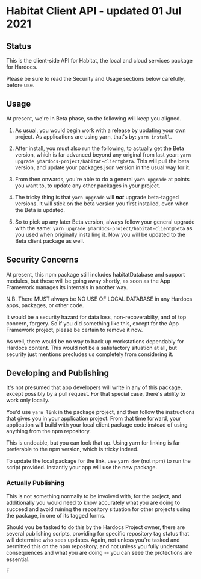 ---
---

# Habitat Client API - updated 01 Jul 2021

## Status

This is the client-side API for Habitat, the local and cloud services package for Hardocs. 

Please be sure to read the Security and Usage sections below carefully, before use.

## Usage

At present, we're in Beta phase, so the following will keep you aligned.

1. As usual, you would begin work with a release by updating your own project. As applications are using yarn, that's by: `yarn install`.


2. After install, you must also run the following, to actually get the Beta version, which is far advanced beyond any original from last year:  `yarn upgrade @hardocs-project/habitat-client@beta`. This will pull the beta version, and update your packages.json version in the usual way for it.


3. From then onwards, you're able to do a general `yarn upgrade` at points you want to, to update any other packages in your project.


4. The tricky thing is that `yarn upgrade` will ***not*** upgrade beta-tagged versions. It will stick on the beta version you first installed, even when the Beta is updated.


5. So to pick up any later Beta version, always follow your general upgrade with the same: `yarn upgrade @hardocs-project/habitat-client@beta` as you used when originally installing it. Now you will be updated to the Beta client package as well.

## Security Concerns

At present, this npm package still includes habitatDatabase and support modules, but these will be going away shortly, as soon as the App Framework manages its internals in another way.

N.B. There MUST always be NO USE OF LOCAL DATABASE in any Hardocs apps, packages, or other code. 

It would be a security hazard for data loss, non-recoverabilty, and of top concern, forgery. So if you did something like this, except for the App Framework project, please be certain to remove it now.

As well, there would be no way to back up workstations dependably for Hardocs content.  This would not be a satisfactory situation at all, but security just mentions precludes us completely from considering it.

## Developing and Publishing

It's not presumed that app developers will write in any of this package, except possibly by a pull request. For that special case, there's ability to work only locally.

You'd use `yarn link` in the package project, and then follow the instructions that gives you in your application project. From that time forward, your application will build with your local client package code instead of using anything from the npm repository.

This is undoable, but you can look that up. Using yarn for linking is far preferable to the npm version, which is tricky indeed.

To update the local package for the link, use `yarn dev` (not npm) to run the script provided. Instantly your app will use the new package.

### Actually Publishing

This is not something normally to be involved with, for the project, and additionally you would need to know accurately what you are doing to succeed and avoid ruining the repository situation for other projects using the package, in one of its tagged forms.

Should you be tasked to do this by the Hardocs Project owner, there are several publishing scripts, providing for specific repository tag status that will determine who sees updates. Again, not unless you're tasked and permitted this on the npm repository, and not unless you fully understand consequences and what you are doing -- you can seee the protections are essential.    

F
